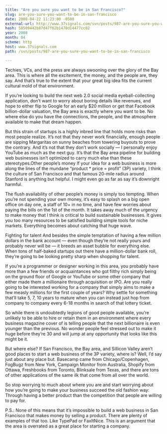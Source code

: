 ```yaml
---
title: "Are you sure you want to be in San Francisco?"
slug: are-you-sure-you-want-to-be-in-san-francisco
date: 2008-04-22 11:23:00 -0500
external-url: http://www.37signals.com/svn/posts/987-are-you-sure-you-want-to-be-in-san-francisco
hash: 58509442b87d47f62b1470d14477cc02
year: 2008
month: 04
scheme: http
host: www.37signals.com
path: /svn/posts/987-are-you-sure-you-want-to-be-in-san-francisco

---
```


Techies, VCs, and the press are always swooning over the glory of the Bay area. This is where all the excitement, the money, and the people are, they say. And that’s true to the extent that your great big idea fits the current cultural mold of that environment.



If you’re looking to build the next web 2.0 social media eyeball-collecting application, don’t want to worry about boring details like revenues, and hope to either flip to Google for an early $20 million or get that Facebook billion-dollar valuation, the Bay area is exactly where you want to be. No where else do you have the connections, the people, and the atmosphere available to make that dream happen.



But this strain of startups is a highly inbred line that holds more risks than most people realize. It’s not that they never work financially, enough people are sipping Margaritas on sunny beaches from towering buyouts to prove the contrary. And it’s not that they don’t work socially — I personally enjoy YouTube as much as the next guy. It’s that the Bay area pipeline for building web businesses isn’t optimized to carry much else than these stereotypes.Other people’s money
If your idea for a web business is more along the lines of the mundane “product * price = profit” (3P) variety, I think the culture of San Francisco and that famous 20-mile radius around Stanford is anything but helpful. I might even go as far as say it’s downright harmful.



The flush availability of other people’s money is simply too tempting. When you’re not spending your own money, it’s easy to splash on a big open office on day one, a staff of 10+ in no time, and have few worries about paying the bills on the 1st of the month. It takes away much of the urgency to make money that I think is critical to build sustainable businesses. It gives you too many resources to be satisfied building simple tools for niche markets. Everything becomes about catching that huge wave.



Fighting for talent
And besides the simple temptation of having a few million dollars in the bank account — even though they’re not really yours and probably never will be — it breeds an asset bubble for everything else. When tons of half-baked startups out there have a million-dollar bank roll, they’re going to be looking pretty sharp when shopping for talent.



If you’re a programmer or designer working in this area, you probably have more than a few friends or acquaintances who got filthy rich simply being on the ground floor of Google or YouTube or some other company that either made them a millionaire through acquisition or IPO. Are you really going to be interested working for a company that simply aims to make a few measly millions for the first couple of years? Why settle for something that’ll take 5, 7, 10 years to mature when you can instead just hop from company to company every 6-18 months in search of that lottery ticket.



So while there is undoubtedly legions of good people available, you’re unlikely to be able to hire or retain them in an environment where every business magazine cover of is telling people that the next billionaire is even younger than the previous. No wonder people feel stressed out to make it huge before they’re 30 and will jump at any opportunity that looks like this might be it.



But where else?
If San Francisco, the Bay area, and Sillicon Valley aren’t good places to start a web business of the 3P variety, where is? Well, I’d say just about any place but. Basecamp came from Chicago/Copenhagen, FogBugz from New York, Campaign Monitor from Australia, Shopify from Ottawa, Freshbooks from Toronto, Blinksale from Texas, and there are tons of other applications of the same ilk that come from all over the world.



So stop worrying to much about where you are and start worrying about how you’re going to make your business succeed the old fashion way: Through having a better product than the competition that people are willing to pay for.



P.S.: None of this means that it’s impossible to build a web business in San Francisco that makes money by selling a product. There are plenty of examples of that too. Like TypePad or FaxItNice. This is an argument that the area is overrated as a great place for starting a company.

  

